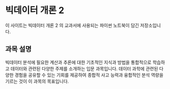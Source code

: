 # 빅데이터 개론 2 

이 사이트는 빅데이터 개론 2 의 교과서에 사용되는 파이썬 노트북이 담긴 저장소입니다.


## 과목 설명 

빅데이터 분석에 필요한 계산과 추론에 대한 기초적인 지식과 방법을 통합적으로 학습하고 데이터와 관련된 다양한 주제를 소개하는 입문 과목입니다. 데이터 과학에 관련된 다양한 경험을 공유할 수 있는 기회를 제공하여 종합적 사고 능력과 융합적인 분석 역량을 기르는 것이 이 과목의 목표입니다. 